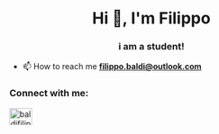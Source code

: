 <h1 align="center">Hi 👋, I'm Filippo</h1>
<h3 align="center">i am a student!</h3>

- 📫 How to reach me **filippo.baldi@outlook.com**

<h3 align="left">Connect with me:</h3>
<p align="left">
<a href="https://instagram.com/baldifilippo_" target="blank"><img align="center" src="https://raw.githubusercontent.com/rahuldkjain/github-profile-readme-generator/master/src/images/icons/Social/instagram.svg" alt="baldifilippo_" height="30" width="40" /></a>
</p>

